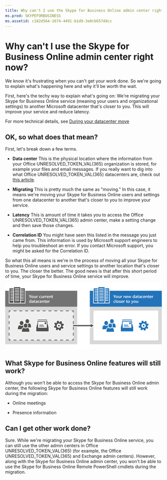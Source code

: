```yaml
---
title: Why can't I use the Skype for Business Online admin center right now?
ms.prod: SKYPEFORBUSINESS
ms.assetid: c182d564-1674-4491-b1d9-3e0cb657d4cc
---
```



# Why can't I use the Skype for Business Online admin center right now?

We know it's frustrating when you can't get your work done. So we're going to explain what's happening here and why it'll be worth the wait. 
  
    
    

First, here's the techy way to explain what's going on:
We're migrating your Skype for Business Online service (meaning your users and organizational settings) to another Microsoft datacenter that's closer to you. This will improve your service and reduce latency. 
  
    
    

For more technical details, see  [During your datacenter move]( https://go.microsoft.com/fwlink/?LinkId=526418)
## OK, so what does that mean?

First, let's break down a few terms.
  
    
    

- **Data center** This is the physical location where the information from your Office UNRESOLVED_TOKEN_VAL(365) organization is stored, for example your files and email messages. If you really want to dig into what Office UNRESOLVED_TOKEN_VAL(365) datacenters are, check out [this article](https://www.microsoft.com/online/legal/v2/?docid=25).
    
  
- **Migrating** This is pretty much the same as "moving." In this case, it means we're moving your Skype for Business Online users and settings from one datacenter to another that's closer to you to improve your service.
    
  
- **Latency** This is amount of time it takes you to access the Office UNRESOLVED_TOKEN_VAL(365) admin center, make a setting change and then save those changes.
    
  
- **Correlation ID** You might have seen this listed in the message you just came from. This information is used by Microsoft support engineers to help you troubleshoot an error. If you contact Microsoft support, you might be asked for the Correlation ID.
    
  
So what this all means is we're in the process of moving all your Skype for Business Online users and service settings to another location that's closer to you. The closer the better. The good news is that after this short period of time, your Skype for Business Online service will improve.
  
    
    

  
    
    
![Service Migration in Office 365](images/77502071-36fe-4833-a5ff-3b9ca7676542.png)
  
    
    

  
    
    

  
    
    

## What Skype for Business Online features will still work?

Although you won't be able to access the Skype for Business Online admin center, the following Skype for Business Online features will still work during the migration:
  
    
    

- Online meetings
    
  
- Presence information
    
  

## Can I get other work done?

Sure. While we're migrating your Skype for Business Online service, you can still use the other admin centers in Office UNRESOLVED_TOKEN_VAL(365) (for example, the Office UNRESOLVED_TOKEN_VAL(365) and Exchange admin centers). However, along with the Skype for Business Online admin center, you won't be able to use the Skype for Business Online Remote PowerShell cmdlets during the migration. 
  
    
    

